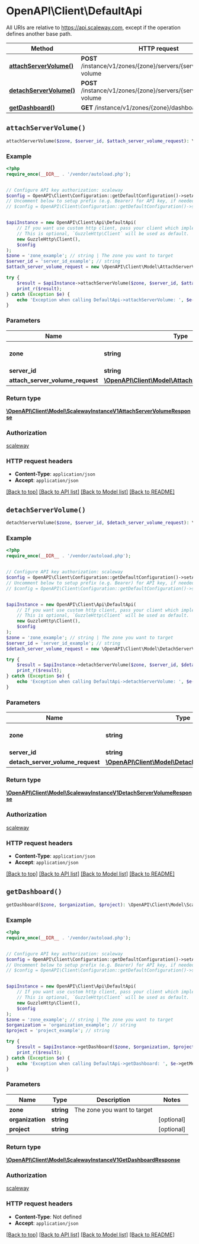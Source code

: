 # OpenAPI\Client\DefaultApi

All URIs are relative to https://api.scaleway.com, except if the operation defines another base path.

| Method | HTTP request | Description |
| ------------- | ------------- | ------------- |
| [**attachServerVolume()**](DefaultApi.md#attachServerVolume) | **POST** /instance/v1/zones/{zone}/servers/{server_id}/attach-volume |  |
| [**detachServerVolume()**](DefaultApi.md#detachServerVolume) | **POST** /instance/v1/zones/{zone}/servers/{server_id}/detach-volume |  |
| [**getDashboard()**](DefaultApi.md#getDashboard) | **GET** /instance/v1/zones/{zone}/dashboard |  |


## `attachServerVolume()`

```php
attachServerVolume($zone, $server_id, $attach_server_volume_request): \OpenAPI\Client\Model\ScalewayInstanceV1AttachServerVolumeResponse
```



### Example

```php
<?php
require_once(__DIR__ . '/vendor/autoload.php');


// Configure API key authorization: scaleway
$config = OpenAPI\Client\Configuration::getDefaultConfiguration()->setApiKey('X-Auth-Token', 'YOUR_API_KEY');
// Uncomment below to setup prefix (e.g. Bearer) for API key, if needed
// $config = OpenAPI\Client\Configuration::getDefaultConfiguration()->setApiKeyPrefix('X-Auth-Token', 'Bearer');


$apiInstance = new OpenAPI\Client\Api\DefaultApi(
    // If you want use custom http client, pass your client which implements `GuzzleHttp\ClientInterface`.
    // This is optional, `GuzzleHttp\Client` will be used as default.
    new GuzzleHttp\Client(),
    $config
);
$zone = 'zone_example'; // string | The zone you want to target
$server_id = 'server_id_example'; // string
$attach_server_volume_request = new \OpenAPI\Client\Model\AttachServerVolumeRequest(); // \OpenAPI\Client\Model\AttachServerVolumeRequest

try {
    $result = $apiInstance->attachServerVolume($zone, $server_id, $attach_server_volume_request);
    print_r($result);
} catch (Exception $e) {
    echo 'Exception when calling DefaultApi->attachServerVolume: ', $e->getMessage(), PHP_EOL;
}
```

### Parameters

| Name | Type | Description  | Notes |
| ------------- | ------------- | ------------- | ------------- |
| **zone** | **string**| The zone you want to target | |
| **server_id** | **string**|  | |
| **attach_server_volume_request** | [**\OpenAPI\Client\Model\AttachServerVolumeRequest**](../Model/AttachServerVolumeRequest.md)|  | |

### Return type

[**\OpenAPI\Client\Model\ScalewayInstanceV1AttachServerVolumeResponse**](../Model/ScalewayInstanceV1AttachServerVolumeResponse.md)

### Authorization

[scaleway](../../README.md#scaleway)

### HTTP request headers

- **Content-Type**: `application/json`
- **Accept**: `application/json`

[[Back to top]](#) [[Back to API list]](../../README.md#endpoints)
[[Back to Model list]](../../README.md#models)
[[Back to README]](../../README.md)

## `detachServerVolume()`

```php
detachServerVolume($zone, $server_id, $detach_server_volume_request): \OpenAPI\Client\Model\ScalewayInstanceV1DetachServerVolumeResponse
```



### Example

```php
<?php
require_once(__DIR__ . '/vendor/autoload.php');


// Configure API key authorization: scaleway
$config = OpenAPI\Client\Configuration::getDefaultConfiguration()->setApiKey('X-Auth-Token', 'YOUR_API_KEY');
// Uncomment below to setup prefix (e.g. Bearer) for API key, if needed
// $config = OpenAPI\Client\Configuration::getDefaultConfiguration()->setApiKeyPrefix('X-Auth-Token', 'Bearer');


$apiInstance = new OpenAPI\Client\Api\DefaultApi(
    // If you want use custom http client, pass your client which implements `GuzzleHttp\ClientInterface`.
    // This is optional, `GuzzleHttp\Client` will be used as default.
    new GuzzleHttp\Client(),
    $config
);
$zone = 'zone_example'; // string | The zone you want to target
$server_id = 'server_id_example'; // string
$detach_server_volume_request = new \OpenAPI\Client\Model\DetachServerVolumeRequest(); // \OpenAPI\Client\Model\DetachServerVolumeRequest

try {
    $result = $apiInstance->detachServerVolume($zone, $server_id, $detach_server_volume_request);
    print_r($result);
} catch (Exception $e) {
    echo 'Exception when calling DefaultApi->detachServerVolume: ', $e->getMessage(), PHP_EOL;
}
```

### Parameters

| Name | Type | Description  | Notes |
| ------------- | ------------- | ------------- | ------------- |
| **zone** | **string**| The zone you want to target | |
| **server_id** | **string**|  | |
| **detach_server_volume_request** | [**\OpenAPI\Client\Model\DetachServerVolumeRequest**](../Model/DetachServerVolumeRequest.md)|  | |

### Return type

[**\OpenAPI\Client\Model\ScalewayInstanceV1DetachServerVolumeResponse**](../Model/ScalewayInstanceV1DetachServerVolumeResponse.md)

### Authorization

[scaleway](../../README.md#scaleway)

### HTTP request headers

- **Content-Type**: `application/json`
- **Accept**: `application/json`

[[Back to top]](#) [[Back to API list]](../../README.md#endpoints)
[[Back to Model list]](../../README.md#models)
[[Back to README]](../../README.md)

## `getDashboard()`

```php
getDashboard($zone, $organization, $project): \OpenAPI\Client\Model\ScalewayInstanceV1GetDashboardResponse
```



### Example

```php
<?php
require_once(__DIR__ . '/vendor/autoload.php');


// Configure API key authorization: scaleway
$config = OpenAPI\Client\Configuration::getDefaultConfiguration()->setApiKey('X-Auth-Token', 'YOUR_API_KEY');
// Uncomment below to setup prefix (e.g. Bearer) for API key, if needed
// $config = OpenAPI\Client\Configuration::getDefaultConfiguration()->setApiKeyPrefix('X-Auth-Token', 'Bearer');


$apiInstance = new OpenAPI\Client\Api\DefaultApi(
    // If you want use custom http client, pass your client which implements `GuzzleHttp\ClientInterface`.
    // This is optional, `GuzzleHttp\Client` will be used as default.
    new GuzzleHttp\Client(),
    $config
);
$zone = 'zone_example'; // string | The zone you want to target
$organization = 'organization_example'; // string
$project = 'project_example'; // string

try {
    $result = $apiInstance->getDashboard($zone, $organization, $project);
    print_r($result);
} catch (Exception $e) {
    echo 'Exception when calling DefaultApi->getDashboard: ', $e->getMessage(), PHP_EOL;
}
```

### Parameters

| Name | Type | Description  | Notes |
| ------------- | ------------- | ------------- | ------------- |
| **zone** | **string**| The zone you want to target | |
| **organization** | **string**|  | [optional] |
| **project** | **string**|  | [optional] |

### Return type

[**\OpenAPI\Client\Model\ScalewayInstanceV1GetDashboardResponse**](../Model/ScalewayInstanceV1GetDashboardResponse.md)

### Authorization

[scaleway](../../README.md#scaleway)

### HTTP request headers

- **Content-Type**: Not defined
- **Accept**: `application/json`

[[Back to top]](#) [[Back to API list]](../../README.md#endpoints)
[[Back to Model list]](../../README.md#models)
[[Back to README]](../../README.md)
